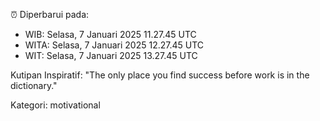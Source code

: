 ⏰ Diperbarui pada:
- WIB: Selasa, 7 Januari 2025 11.27.45 UTC
- WITA: Selasa, 7 Januari 2025 12.27.45 UTC
- WIT: Selasa, 7 Januari 2025 13.27.45 UTC

Kutipan Inspiratif:
"The only place you find success before work is in the dictionary."


Kategori: motivational

